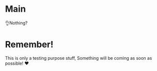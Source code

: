 # Main
👌Nothing?
# Remember! 

This is only a testing purpose stuff, Something will be coming as soon as possible! ❤
